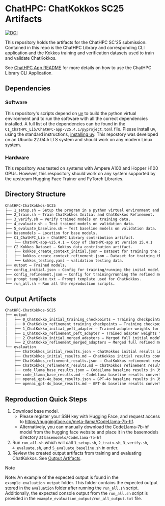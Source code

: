 # ChatHPC: ChatKokkos SC25 Artifacts

[![DOI](https://zenodo.org/badge/967029187.svg)](https://doi.org/10.5281/zenodo.15226006)

This repository holds the artifacts for the ChatHPC SC'25 submission. Contained in this repo is the ChatHPC Library and corresponding CLI application and the Kokkos training and verification datasets used to train and validate ChatKokkos.

See [ChatHPC App README](C1_ChatHPC_Lib/ChatHPC-app-v25.4.1/README.md) for more details on how to use the ChatHPC Library CLI Application.

## Dependencies

### Software

This repository's scripts depend on [uv](https://docs.astral.sh/uv/) to build the python virtual environment and to run the software with all the correct dependencies installed. A full list of the dependencies can be found in the `C1_ChatHPC_Lib/ChatHPC-app-v25.4.1/pyproject.toml` file. Please install uv, using the standard instructions, [installing uv](https://docs.astral.sh/uv/getting-started/installation/). This repostory was developed on an Ubuntu 22.04.5 LTS system and should work on any modern Linux system.

### Hardware

This repository was tested on systems with Ampere A100 and Hopper H100 GPUs. However, this respository should work on any system supported by the upstream Hugging Face Trainer and PyTorch Libraries. 

## Directory Structure

```txt
ChatHPC-ChatKokkos-SC25
├── 1_setup.sh — Setup the program in a python virtual environment and download the base code-llama model.
├── 2_train.sh — Train ChatKokkos Initial and ChatKokkos Refinement.
├── 3_verify.sh — Verify trained models on training data.
├── 4_evaluate.sh — Test trained models on validation data.
├── 5_evaluate_baseline.sh — Test baseline models on validation data.
├── basemodels — Location for base models.
├── C1_ChatHPC_Lib — ChatHPC Library contribution artifact.
│   └── ChatHPC-app-v25.4.1 — Copy of ChatHPC-app at version 25.4.1
├── C2_Kokkos_Dataset — Kokkos data contribution artifact.
│   ├── kokkos_create_context_initial.json — Dataset for training the inital  model.
│   ├── kokkos_create_context_refinement.json — Dataset for training the refined model.
│   └── kokkos_testing.yaml — validation testing data.
├── output — Trained models.
├── config_initial.json — Config for training/running the inital model.
├── config_refinement.json — Config for training/running the refined model.
├── prompt_template.txt — Prompt template used for ChatKokkos.
└── run_all.sh — Run all the reproduction scripts.
```

## Output Artifacts

```txt
ChatHPC-ChatKokkos-SC25
├── output
│   ├── 0_ChatKokko_initial_training_checkpoints — Training checkpoints for initial model.
│   ├── 0_ChatKokko_refinement_training_checkpoints — Training checkpoints for refined model.
│   ├── 1_ChatKokko_initial_peft_adapter — Trained adapter weights for initial model.
│   ├── 1_ChatKokko_refinement_peft_adapter — Trained adapter weights for refined model.
│   ├── 2_ChatKokko_initial_merged_adapters — Merged full initial model.
│   └── 2_ChatKokko_refinement_merged_adapters — Merged full refined model.
└── evaluation
    ├── ChatKokkos_initial_results.json — ChatKokkos initial results in JSON.
    ├── ChatKokkos_initial_results.md — ChatKokkos initial results converted to Markdown.
    ├── ChatKokkos_refinement_results.json — ChatKokkos refinement results in JSON.
    ├── ChatKokkos_refinement_results.md — ChatKokkos refinement results converted to Markdown.
    ├── code_llama_base_results.json — CodeLlama baseline results in JSON.
    ├── code_llama_base_results.md — CodeLlama baseline results converted to Markdown.
    ├── openai_gpt-4o_base_results.json — GPT-4o baseline results in JSON.
    └── openai_gpt-4o_base_results.md — GPT-4o baseline results converted to Markdown.
```

## Reproduction Quick Steps

1. Download base model.
    - Please register your SSH key with Hugging Face, and request access to https://huggingface.co/meta-llama/CodeLlama-7b-hf.
    - Alternatively, you can manually download the CodeLlama-7b-hf model from the hugging face website and place it in the basemodels directory at `basemodels/CodeLlama-7b-hf`
2. Run `run_all.sh` which will call `1_setup.sh`, `2_train.sh`, `3_verify.sh`, `4_evaluate.sh`, and `5_evaluate_baseline.sh` in order.
3. Review the created output artifacts from training and evaluating ChatKokkos. See [Output Artifacts](#output-artifacts).

> [!NOTE]
> Note: An example of the expected output is found in the `example_evaluation_output` folder. This folder contains the expected output stored in the `evaluation` folder after running the `run_all.sh` script. Additionally, the expected console output from the `run_all.sh` script is provided in the `example_evaluation_output/run_all_output.txt` file.